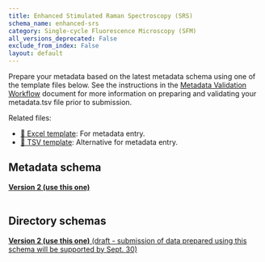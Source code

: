 ```yaml
---
title: Enhanced Stimulated Raman Spectroscopy (SRS)
schema_name: enhanced-srs
category: Single-cycle Fluorescence Microscopy (SFM)
all_versions_deprecated: False
exclude_from_index: False
layout: default
---
```

Prepare your metadata based on the latest metadata schema using one of the template files below. See the instructions in the [Metadata Validation Workflow](https://docs.google.com/document/d/1lfgiDGbyO4K4Hz1FMsJjmJd9RdwjShtJqFYNwKpbcZY) document for more information on preparing and validating your metadata.tsv file prior to submission.

Related files:


- [📝 Excel template](https://raw.githubusercontent.com/hubmapconsortium/dataset-metadata-spreadsheet/main/enhanced-srs/latest/enhanced-srs.xlsx): For metadata entry.
- [📝 TSV template](https://raw.githubusercontent.com/hubmapconsortium/dataset-metadata-spreadsheet/main/enhanced-srs/latest/enhanced-srs.tsv): Alternative for metadata entry.




## Metadata schema


<summary><a href="https://openview.metadatacenter.org/templates/https:%2F%2Frepo.metadatacenter.org%2Ftemplates%2F609c3adb-e65d-4124-bb1b-dd937f231850"><b>Version 2 (use this one)</b></a></summary>



<br>

## Directory schemas
<summary><a href="https://docs.google.com/spreadsheets/d/1KLY5iXZbbb_5RNR_lZgGSqHiAKBbe34YrtrywSuUC3M"><b>Version 2 (use this one)</b> (draft - submission of data prepared using this schema will be supported by Sept. 30) </a></summary>


